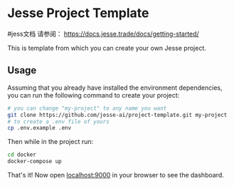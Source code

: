 # Jesse Project Template

#jess文档 请参阅：
https://docs.jesse.trade/docs/getting-started/

This is template from which you can create your own Jesse project. 

## Usage
Assuming that you already have installed the environment dependencies, you can run the following command to create your project:

```sh
# you can change "my-project" to any name you want
git clone https://github.com/jesse-ai/project-template.git my-project
# to create a .env file of yours
cp .env.example .env
```

Then while in the project run:

```sh
cd docker
docker-compose up
```

That's it! Now open [localhost:9000](http://localhost:9000) in your browser to see the dashboard. 
